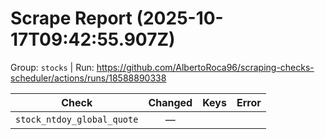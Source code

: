 # Scrape Report (2025-10-17T09:42:55.907Z)

Group: `stocks`  |  Run: https://github.com/AlbertoRoca96/scraping-checks-scheduler/actions/runs/18588890338

| Check | Changed | Keys | Error |
|---|:---:|:--|:--|
| `stock_ntdoy_global_quote` | — |  |  |
